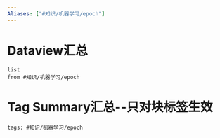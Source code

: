 ```yaml
---
Aliases: ["#知识/机器学习/epoch"]
---
```

# Dataview汇总

```dataview
list
from #知识/机器学习/epoch
```

# Tag Summary汇总--只对块标签生效

```add-summary
tags: #知识/机器学习/epoch
```

